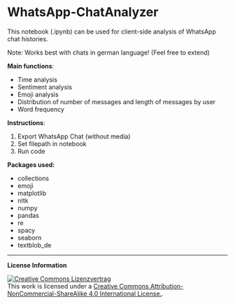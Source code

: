 # WhatsApp-ChatAnalyzer

This notebook (.ipynb) can be used for client-side analysis of WhatsApp chat histories.

Note: Works best with chats in german language! (Feel free to extend)

**Main functions**:

* Time analysis
* Sentiment analysis
* Emoji analysis
* Distribution of number of messages and length of messages by user
* Word frequency

**Instructions**:

1. Export WhatsApp Chat (without media)
2. Set filepath in notebook
3. Run code

**Packages used:**

* collections
* emoji
* matplotlib
* nltk
* numpy
* pandas
* re
* spacy
* seaborn
* textblob_de

---

**License Information**

<a rel="license" href="http://creativecommons.org/licenses/by-nc-sa/4.0/"><img alt="Creative Commons Lizenzvertrag" style="border-width:0" src="https://i.creativecommons.org/l/by-nc-sa/4.0/88x31.png" /></a><br />This work is licensed under a <a rel="license" href="http://creativecommons.org/licenses/by-nc-sa/4.0/">Creative Commons Attribution-NonCommercial-ShareAlike 4.0 International License.</a>.
